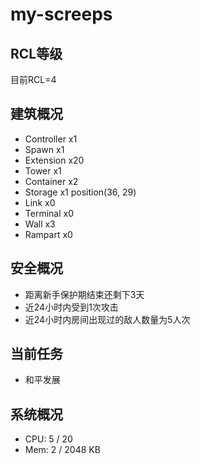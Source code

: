 # my-screeps
## RCL等级
目前RCL=4

## 建筑概况
- Controller x1
- Spawn x1
- Extension x20 
- Tower x1
- Container x2
- Storage x1 position(36, 29)
- Link x0
- Terminal x0
- Wall x3
- Rampart x0

## 安全概况
- 距离新手保护期结束还剩下3天
- 近24小时内受到1次攻击
- 近24小时内房间出现过的敌人数量为5人次

## 当前任务
- 和平发展

## 系统概况
- CPU: 5 / 20
- Mem: 2 / 2048 KB
